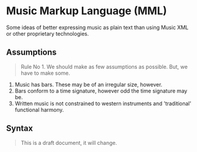 Music Markup Language (MML)
========

Some ideas of better expressing music as plain text than using Music XML or other proprietary technologies.

## Assumptions

> Rule No 1. We should make as few assumptions as possible. But, we have to make some.

1. Music has bars. These may be of an irregular size, however.
1. Bars conform to a time signature, however odd the time signature may be.
1. Written music is not constrained to western instruments and 'traditional' functional harmony.

## Syntax

> This is a draft document, it will change.

